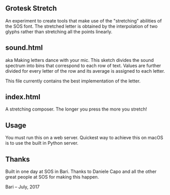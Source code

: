 ## Grotesk Stretch

An experiment to create tools that make use of the "stretching" abilities of the SOS font. 
The stretched letter is obtained by the interpolation of two glyphs rather than stretching all the points linearly.

## sound.html
aka Making letters dance with your mic. This sketch divides the sound spectrum into bins that correspond to each row of text. Values are further divided for every letter of the row and its average is assigned to each letter.

This file currently contains the best implementation of the letter.

## index.html
A stretching composer. The longer you press the more you stretch!


## Usage
You must run this on a web server. Quickest way to achieve this on macOS is to use the built in Python server.

## Thanks
Built in one day at SOS in Bari. Thanks to Daniele Capo and all the other great people at SOS for making this happen.

Bari – July, 2017